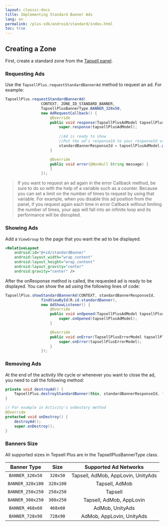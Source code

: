 ```yaml
---
layout: classic-docs
title: Implementing Standard Banner Ads
lang: en
permalink: /plus-sdk/android/standard/index.html
toc: true
---
```

## Creating a Zone
First, create a standard zone from the [Tapsell panel](https://dashboard.tapsell.ir/).

### Requesting Ads
Use the `TapsellPlus.requestStandardBannerAd` method to request an ad. For example:

```java
TapsellPlus.requestStandardBannerAd(
                CONTEXT, ZONE_ID_STANDARD_BANNER,
                TapsellPlusBannerType.BANNER_320x50,
                new AdRequestCallback() {
                    @Override
                    public void response(TapsellPlusAdModel tapsellPlusAdModel) {
                        super.response(tapsellPlusAdModel);
                        
                        //Ad is ready to show
                        //Put the ad's responseId to your responseId variable
                        standardBannerResponseId = tapsellPlusAdModel.getResponseId();
                    }

                    @Override
                    public void error(@NonNull String message) {
                    }
                });
```

> If you want to request an ad again in the error Callback method, be sure to do so with the help of a variable such as a counter. Because you can set a limit on the number of times to request by using that variable. For example, when you disable this ad position from the panel, if you request again each time in error Callback without limiting the number of times, your app will fall into an infinite loop and its performance will be disrupted.

### Showing Ads
Add a `ViewGroup` to the page that you want the ad to be displayed.

```xml
<RelativeLayout
    android:id="@+id/standardBanner"
    android:layout_width="wrap_content"
    android:layout_height="wrap_content"
    android:layout_gravity="center"
    android:gravity="center" />
```

After the onResponse method is called, the requested ad is ready to be displayed. You can show the ad using the following lines of code:

```java
TapsellPlus.showStandardBannerAd(CONTEXT, standardBannerResponseId,
                findViewById(R.id.standardBanner),
                new AdShowListener() {
                    @Override
                    public void onOpened(TapsellPlusAdModel tapsellPlusAdModel) {
                        super.onOpened(tapsellPlusAdModel);
                    }

                    @Override
                    public void onError(TapsellPlusErrorModel tapsellPlusErrorModel) {
                        super.onError(tapsellPlusErrorModel);
                    }
                });
```

### Removing Ads
At the end of the activity life cycle or whenever you want to close the ad, you need to call the following method:

```java
private void destroyAd() {
    TapsellPlus.destroyStandardBanner(this, standardBannerResponseId, findViewById(R.id.standardBanner));
}

// For example in Activity's onDestory method
@Override
protected void onDestroy() {
    destroyAd();
    super.onDestroy();
}
```

### Banners Size
All supported sizes in Tepsell Plus are in the TapsellPlusBannerType class.

|   Banner Type    |   Size    |           Supported Ad Networks            |
|:----------------:|:---------:|:------------------------------------------:|
| `BANNER_320x50`  | `320x50`  |     Tapsell, AdMob, AppLovin, UnityAds     |
| `BANNER_320x100` | `320x100` |               Tapsell, AdMob               |
| `BANNER_250x250` | `250x250` |                  Tapsell                   |
| `BANNER_300x250` | `300x250` |          Tapsell, AdMob, AppLovin          |
| `BANNER_468x60`  | `468x60`  |              AdMob, UnityAds               |
| `BANNER_728x90`  | `728x90`  |         AdMob, AppLovin, UnityAds          |
